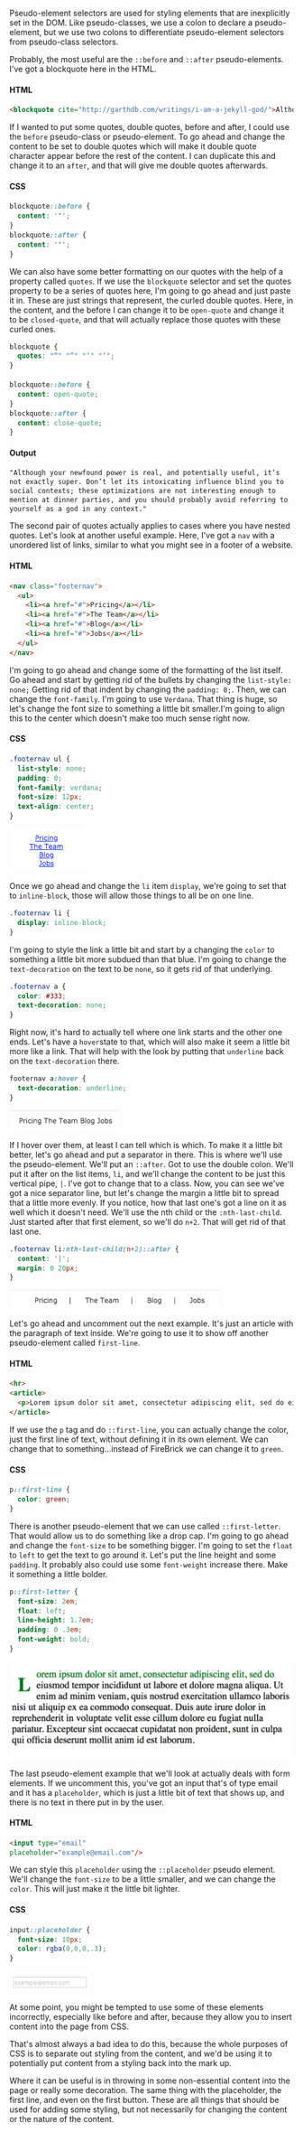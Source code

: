 Pseudo-element selectors are used for styling elements that are inexplicitly set in the DOM. Like pseudo-classes, we use a colon to declare a pseudo-element, but we use two colons to differentiate pseudo-element selectors from pseudo-class selectors.

Probably, the most useful are the `::before` and `::after` pseudo-elements. I've got a blockquote here in the HTML. 

#### HTML
```html
<blockquote cite="http://garthdb.com/writings/i-am-a-jekyll-god/">Although your newfound power is real, and potentially useful, it’s not exactly super. Don’t let its intoxicating influence blind you to social contexts; these optimizations are not interesting enough to mention at dinner parties, and you should probably avoid referring to yourself as a god in any context.</blockquote>
```

If I wanted to put some quotes, double quotes, before and after, I could use the `before` pseudo-class or pseudo-element. To go ahead and change the content to be set to double quotes which will make it double quote character appear before the rest of the content. I can duplicate this and change it to an `after`, and that will give me double quotes afterwards.

#### CSS
```css
blockquote::before {
  content: '"';
}
blockquote::after {
  content: '"';
}
```

We can also have some better formatting on our quotes with the help of a property called `quotes`. If we use the `blockquote` selector and set the quotes property to be a series of quotes here, I'm going to go ahead and just paste it in. These are just strings that represent, the curled double quotes. Here, in the content, and the before I can change it to be `open-quote` and change it to be `closed-quote`, and that will actually replace those quotes with these curled ones.

```css
blockquote {
  quotes: "“" "”" "‘" "’";
}

blockquote::before {
  content: open-quote;
}
blockquote::after {
  content: close-quote;
}
```

#### Output
```
"Although your newfound power is real, and potentially useful, it’s not exactly super. Don’t let its intoxicating influence blind you to social contexts; these optimizations are not interesting enough to mention at dinner parties, and you should probably avoid referring to yourself as a god in any context."
```

The second pair of quotes actually applies to cases where you have nested quotes. Let's look at another useful example. Here, I've got a `nav` with a unordered list of links, similar to what you might see in a footer of a website. 

#### HTML
```html
<nav class="footernav">
  <ul>
    <li><a href="#">Pricing</a></li>
    <li><a href="#">The Team</a></li>
    <li><a href="#">Blog</a></li>
    <li><a href="#">Jobs</a></li>
  </ul>
</nav>
```

I'm going to go ahead and change some of the formatting of the list itself. Go ahead and start by getting rid of the bullets by changing the `list-style: none;` Getting rid of that indent by changing the `padding: 0;`. Then, we can change the `font-family`. I'm going to use `Verdana`. That thing is huge, so let's change the font size to something a little bit smaller.I'm going to align this to the center which doesn't make too much sense right now.

#### CSS
```css
.footernav ul {
  list-style: none;
  padding: 0;
  font-family: verdana;
  font-size: 12px;
  text-align: center;
}
```

![screenshot of list with font styled](../images/css-target-html-elements-not-explicitly-set-in-the-dom-with-css-pseudo-elements-font-styling.png)

Once we go ahead and change the `li` item `display`, we're going to set that to `inline-block`, those will allow those things to all be on one line.

```css
.footernav li {
  display: inline-block;
}
```

I'm going to style the link a little bit and start by a changing the `color` to something a little bit more subdued than that blue. I'm going to change the `text-decoration` on the text to be `none`, so it gets rid of that underlying.

```css
.footernav a {
  color: #333;
  text-decoration: none;
}
```

Right now, it's hard to actually tell where one link starts and the other one ends. Let's have a `hover`state to that, which will also make it seem a little bit more like a link. That will help with the look by putting that `underline` back on the `text-decoration` there.

```css
footernav a:hover {
  text-decoration: underline;
}
```

![screenshot of list inline](../images/css-target-html-elements-not-explicitly-set-in-the-dom-with-css-pseudo-elements-inline-style.png)

If I hover over them, at least I can tell which is which. To make it a little bit better, let's go ahead and put a separator in there. This is where we'll use the pseudo-element. We'll put an `::after`. Got to use the double colon. We'll put it after on the list items, `li`,  and we'll change the content to be just this vertical pipe, `|`. I've got to change that to a class. Now, you can see we've got a nice separator line, but let's change the margin a little bit to spread that a little more evenly. If you notice, how that last one's got a line on it as well which it doesn't need. We'll use the nth child or the `:nth-last-child`. Just started after that first element, so we'll do `n+2`. That will get rid of that last one. 

```css
.footernav li:nth-last-child(n+2)::after {
  content: '|';
  margin: 0 20px;
}
```

![depiction of the footer element, horizontally spaced at the bottom of the paragraph](../images/css-target-html-elements-not-explicitly-set-in-the-dom-with-css-pseudo-elements-fully-styled.png)

Let's go ahead and uncomment out the next example. It's just an article with the paragraph of text inside. We're going to use it to show off another pseudo-element called `first-line`. 

#### HTML
```html
<hr>
<article>
  <p>Lorem ipsum dolor sit amet, consectetur adipiscing elit, sed do eiusmod tempor incididunt ut labore et dolore magna aliqua. Ut enim ad minim veniam, quis nostrud exercitation ullamco laboris nisi ut aliquip ex ea commodo consequat. Duis aute irure dolor in reprehenderit in voluptate velit esse cillum dolore eu fugiat nulla pariatur. Excepteur sint occaecat cupidatat non proident, sunt in culpa qui officia deserunt mollit anim id est laborum.</p>
</article>
```

If we use the `p` tag and do `::first-line`, you can actually change the color, just the first line of text, without defining it in its own element. We can change that to something...instead of FireBrick we can change it to `green`. 

#### CSS
```css
p::first-line {
  color: green;
}
```

There is another pseudo-element that we can use called `::first-letter`. That would allow us to do something like a drop cap. I'm going to go ahead and change the `font-size` to be something bigger. I'm going to set the `float` to `left` to get the text to go around it. Let's put the line height and some `padding`. It probably also could use some `font-weight` increase there. Make it something a little bolder.

```css
p::first-letter {
  font-size: 2em;
  float: left;
  line-height: 1.7em;
  padding: 0 .3em;
  font-weight: bold;
}
```

![screenshot of paragraph modified with css](../images/css-target-html-elements-not-explicitly-set-in-the-dom-with-css-pseudo-elements-footer.png)

The last pseudo-element example that we'll look at actually deals with form elements. If we uncomment this, you've got an input that's of type email and it has a `placeholder`, which is just a little bit of text that shows up, and there is no text in there put in by the user.

#### HTML
```html
<input type="email" 
placeholder="example@email.com"/>
```

We can style this `placeholder` using the `::placeholder` pseudo element. We'll change the `font-size` to be a little smaller, and we can change the `color`. This will just make it the little bit lighter.

#### CSS
```css
input::placeholder {
  font-size: 10px;
  color: rgba(0,0,0,.3);
}
```

![screenshot of placeholder with opacity applied](../images/css-target-html-elements-not-explicitly-set-in-the-dom-with-css-pseudo-elements-placeholder.png)

At some point, you might be tempted to use some of these elements incorrectly, especially like before and after, because they allow you to insert content into the page from CSS.

That's almost always a bad idea to do this, because the whole purposes of CSS is to separate out styling from the content, and we'd be using it to potentially put content from a styling back into the mark up.

Where it can be useful is in throwing in some non-essential content into the page or really some decoration. The same thing with the placeholder, the first line, and even on the first button. These are all things that should be used for adding some styling, but not necessarily for changing the content or the nature of the content.